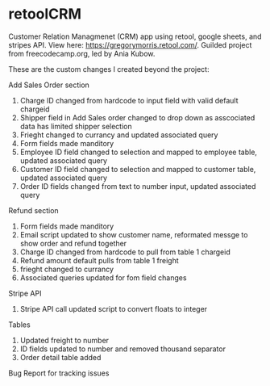 # retoolCRM
Customer Relation Managmenet (CRM) app using retool, google sheets, and stripes API. View here: https://gregorymorris.retool.com/. Guilded project from freecodecamp.org, led by Ania Kubow.

These are the custom changes I created beyond the project:

Add Sales Order section
1. Charge ID changed from hardcode to input field with valid default chargeid
2. Shipper field in Add Sales order changed to drop down as asscociated data has limited shipper selection
3. Frieght changed to currancy and updated associated query
5. Form fields made manditory
6. Employee ID field changed to selection and mapped to employee table, updated associated query
7. Customer ID field changed to selection and mapped to customer table, updated associated query
8. Order ID fields changed from text to number input, updated associated query

Refund section
1. Form fields made manditory
2. Email script updated to show customer name, reformated messge to show order and refund together
3. Charge ID changed from hardcode to pull from table 1 chargeid
4. Refund amount default pulls from table 1 freight
5. frieght changed to currancy
6. Associated queries updated for fom field changes

Stripe API
1. Stripe API call updated script to convert floats to integer

Tables
1. Updated freight to number
2. ID fields updated to number and removed thousand separator
3. Order detail table added

Bug Report for tracking issues
